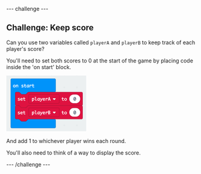 --- challenge ---
## Challenge: Keep score
Can you use two variables called `playerA` and `playerB` to keep track of each player's score?

You'll need to set both scores to 0 at the start of the game by placing code inside the 'on start' block.

![screenshot](images/reaction-on-start.png)

And add 1 to whichever player wins each round.

You'll also need to think of a way to display the score. 



--- /challenge ---